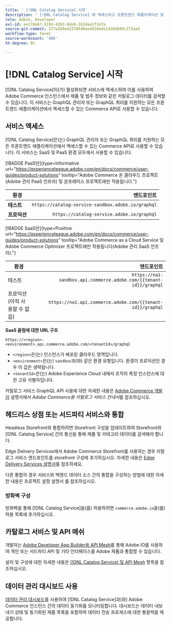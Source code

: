 ```yaml
---
title: ' [!DNL Catalog Service] 시작'
description: ' [!DNL Catalog Service] 에 액세스하고 프론트엔드 애플리케이션 및 서드파티 서비스와 통합하는 방법을 알아봅니다.'
role: Admin, Developer
exl-id: ee178e67-519d-4283-8de8-2634ae1f347a
source-git-commit: 377a2b9e42378640aee034eda1426b049c173aad
workflow-type: tm+mt
source-wordcount: '405'
ht-degree: 0%

---
```


# [!DNL Catalog Service] 시작

[!DNL Catalog Service]이(가) 활성화되면 서비스에 액세스하여 이를 사용하여 Adobe Commerce 인스턴스에서 제품 및 범주 정보와 같은 카탈로그 데이터를 검색할 수 있습니다. 이 서비스는 GraphQL 관리자 또는 GraphQL 쿼리를 지원하는 모든 프론트엔드 애플리케이션에서 액세스할 수 있는 Commerce API로 사용할 수 있습니다.

## 서비스 액세스

[!DNL Catalog Service]은(는) GraphQL 관리자 또는 GraphQL 쿼리를 지원하는 모든 프론트엔드 애플리케이션에서 액세스할 수 있는 Commerce API로 사용할 수 있습니다. 이 서비스는 SaaS 및 PaaS 환경 모두에서 사용할 수 있습니다.

[!BADGE PaaS만]{type=Informative url="https://experienceleague.adobe.com/en/docs/commerce/user-guides/product-solutions" tooltip="Adobe Commerce 온 클라우드 프로젝트(Adobe 관리 PaaS 인프라) 및 온프레미스 프로젝트에만 적용됩니다."}

| 환경 | 엔드포인트 |
| ------------ | ----------: |
| **테스트** | `https://catalog-service-sandbox.adobe.io/graphql` |
| **프로덕션** | `https://catalog-service.adobe.io/graphql` |

[!BADGE SaaS만]{type=Positive url="https://experienceleague.adobe.com/en/docs/commerce/user-guides/product-solutions" tooltip="Adobe Commerce as a Cloud Service 및 Adobe Commerce Optimizer 프로젝트에만 적용됩니다(Adobe 관리 SaaS 인프라)."}

| 환경 | 엔드포인트 |
| ----------- | --------:|
| 테스트 | `https://na1-sandbox.api.commerce.adobe.com/{{tenant-id}}/graphql` |
| 프로덕션(아직 사용할 수 없음) | `https://na1.api.commerce.adobe.com/{{tenant-id}}/graphql` |

**SaaS 끝점에 대한 URL 구조**

```text
https://<region>-<environment>.api.commerce.adobe.com/<tenantId>/graphql
```

- `<region>`은(는) 인스턴스가 배포된 클라우드 영역입니다.
- `<environment>`은(는) `sandbox`과(와) 같은 환경 유형입니다. 환경이 프로덕션인 경우 이 값은 생략됩니다.
- `<tenantId>`은(는) Adobe Experience Cloud 내에서 조직의 특정 인스턴스에 대한 고유 식별자입니다.

카탈로그 서비스 GraphQL API 사용에 대한 자세한 내용은 [Adobe Commerce 개발자](https://developer.adobe.com/commerce/webapi/graphql/schema/catalog-service/) 설명서에서 *Adobe Commerce용 카탈로그 서비스 안내서*&#x200B;를 참조하십시오.

## 헤드리스 상점 또는 서드파티 서비스와 통합

Headless Storefront와 통합하려면 Storefront 구성을 업데이트하여 Storefront와 [!DNL Catalog Service] 간의 통신을 통해 제품 및 카테고리 데이터를 검색해야 합니다.

Edge Delivery Services에서 Adobe Commerce Storefront를 사용하는 경우 카탈로그 서비스 엔드포인트를 storefront 구성에 추가하십시오. 자세한 내용은 [Edge Delivery Services 설명서](https://experienceleague.adobe.com/developer/commerce/storefront/setup/configuration/commerce-configuration/#storefront-configuration)를 참조하세요.

다른 통합의 경우 서비스와 백엔드 데이터 소스 간의 통합을 구성하는 방법에 대한 자세한 내용은 프로젝트 설정 설명서 를 참조하십시오.

### 방화벽 구성

방화벽을 통해 [!DNL Catalog Service]을(를) 허용하려면 `commerce.adobe.io`을(를) 허용 목록에 추가하십시오.

## 카탈로그 서비스 및 API 메쉬

개발자는 [Adobe Developer App Builder용 API Mesh](https://developer.adobe.com/graphql-mesh-gateway/gateway/overview/)를 통해 Adobe IO를 사용하여 개인 또는 서드파티 API 및 기타 인터페이스를 Adobe 제품과 통합할 수 있습니다.

설치 및 구성에 대한 자세한 내용은 [[!DNL Catalog Service] 및 API Mesh](mesh.md) 항목을 참조하십시오.

## 데이터 관리 대시보드 사용

[데이터 관리 대시보드](https://experienceleague.adobe.com/en/docs/commerce-admin/systems/data-transfer/data-dashboard)를 사용하여 [!DNL Catalog Service]과(와) Adobe Commerce 인스턴스 간의 데이터 동기화를 모니터링합니다. 대시보드는 데이터 내보내기 상태 및 동기화된 제품 목록을 포함하여 데이터 전송 프로세스에 대한 통찰력을 제공합니다.